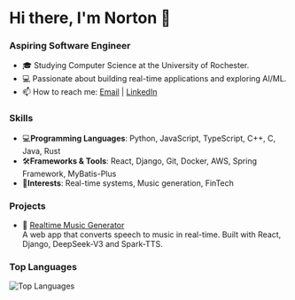 # Hi there, I'm Norton 👋

### Aspiring Software Engineer
- 🎓 Studying Computer Science at the University of Rochester.
- 💻 Passionate about building real-time applications and exploring AI/ML.
- 📫 How to reach me: [Email](mailto:futuresdehi@gmail.com) | [LinkedIn](https://www.linkedin.com/in/norton-gu-322737278/)

### Skills
- 💻**Programming Languages**: Python, JavaScript, TypeScript, C++, C, Java, Rust
- 🛠️**Frameworks & Tools**: React, Django, Git, Docker, AWS, Spring Framework, MyBatis-Plus
- 🎯**Interests**: Real-time systems, Music generation, FinTech

### Projects
- 🎵 [Realtime Music Generator](https://github.com/futurespyhi/Realtime_Music_Generator)  
  A web app that converts speech to music in real-time. Built with React, Django, DeepSeek-V3 and Spark-TTS.

### Top Languages
![Top Languages](https://github-readme-stats.vercel.app/api/top-langs/?username=futurespyhi&layout=compact&theme=radical)
